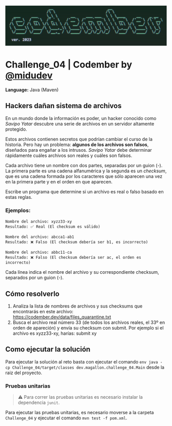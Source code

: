 ![Codember ver. 2023](../resources/codember-logo.png)
# Challenge_04 | Codember by [@midudev](https://twitter.com/midudev)

**Language:** Java (Maven)

## Hackers dañan sistema de archivos

En un mundo donde la información es poder, un hacker conocido como *Savipo Yatar* descubre una serie de archivos en un servidor altamente protegido.

Estos archivos contienen secretos que podrían cambiar el curso de la historia. Pero hay un problema: **algunos de los archivos son falsos**, diseñados para engañar a los intrusos. *Savipo Yatar* debe determinar rápidamente cuáles archivos son reales y cuáles son falsos.

Cada archivo tiene un nombre con dos partes, separadas por un guion (-). La primera parte es una cadena alfanumérica y la segunda es un *checksum*, que es una cadena formada por los caracteres que sólo aparecen una vez en la primera parte y en el orden en que aparecen.

Escribe un programa que determine si un archivo es real o falso basado en estas reglas.

### Ejemplos:

    Nombre del archivo: xyzz33-xy
    Resultado: ✅ Real (El checksum es válido)

    Nombre del archivo: abcca1-ab1
    Resultado: ❌ Falso (El checksum debería ser b1, es incorrecto)

    Nombre del archivo: abbc11-ca
    Resultado: ❌ Falso (El checksum debería ser ac, el orden es incorrecto)

Cada línea indica el nombre del archivo y su correspondiente checksum, separados por un guion (-).

## Cómo resolverlo

1. Analiza la lista de nombres de archivos y sus checksums que encontrarás en este archivo: https://codember.dev/data/files_quarantine.txt
2. Busca el archivo real número 33 (de todos los archivos reales, el 33º en orden de apareción) y envía su checksum con submit. Por ejemplo si el archivo es xyzz33-xy, harías:
submit xy

## Como ejecutar la solución

Para ejecutar la solución al reto basta con ejecutar el comando `env java -cp Challenge_04/target/classes dev.magallon.challenge_04.Main` desde la raiz del proyecto.

### Pruebas unitarias

> :warning: Para correr las pruebas unitarias es necesario instalar la dependencia `junit`.

Para ejecutar las pruebas unitarias, es necesario moverse a la carpeta `Challenge_04` y ejecutar el comando `mvn test -f pom.xml`.
